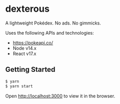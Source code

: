 # dexterous

A lightweight Pokédex. No ads. No gimmicks.

Uses the following APIs and technologies:

- https://pokeapi.co/
- Node v14.x
- React v17.x

## Getting Started

```bash
$ yarn
$ yarn start
```

Open [http://localhost:3000](http://localhost:3000) to view it in the browser.
